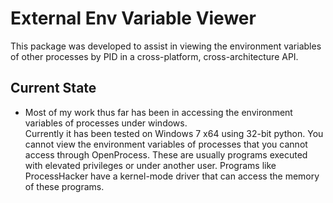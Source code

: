 External Env Variable Viewer
============================

This package was developed to assist in viewing the environment variables of other processes by PID in a cross-platform, cross-architecture API.

Current State
-------------

 * Most of my work thus far has been in accessing the environment variables of processes under windows.  
 	Currently it has been tested on Windows 7 x64 using 32-bit python.  You cannot view the environment variables of processes that you cannot 
 	access through OpenProcess.  These are usually programs executed with elevated privileges or under another user.  Programs like ProcessHacker 
 	have a kernel-mode driver that can access the memory of these programs.